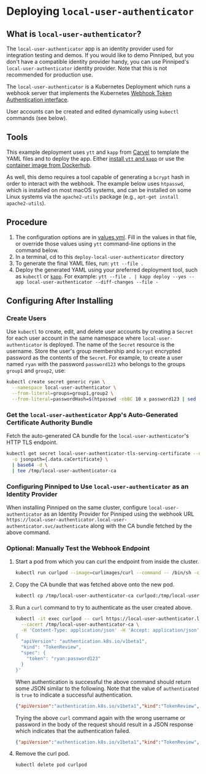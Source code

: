 # Deploying `local-user-authenticator`

## What is `local-user-authenticator`?

The `local-user-authenticator` app is an identity provider used for integration testing and demos.
If you would like to demo Pinniped, but you don't have a compatible identity provider handy,
you can use Pinniped's `local-user-authenticator` identity provider. Note that this is not recommended for
production use.

The `local-user-authenticator` is a Kubernetes Deployment which runs a webhook server that implements the Kubernetes
[Webhook Token Authentication interface](https://kubernetes.io/docs/reference/access-authn-authz/authentication/#webhook-token-authentication).

User accounts can be created and edited dynamically using `kubectl` commands (see below).

## Tools

This example deployment uses `ytt` and `kapp` from [Carvel](https://carvel.dev/) to template the YAML files
and to deploy the app.
Either [install `ytt` and `kapp`](https://carvel.dev/) or use the [container image from Dockerhub](https://hub.docker.com/r/k14s/image/tags).

As well, this demo requires a tool capable of generating a `bcrypt` hash in order to interact with
the webhook. The example below uses `htpasswd`, which is installed on most macOS systems, and can be
installed on some Linux systems via the `apache2-utils` package (e.g., `apt-get install
apache2-utils`).

## Procedure

1. The configuration options are in [values.yml](values.yaml). Fill in the values in that file, or override those values
   using `ytt` command-line options in the command below.
2. In a terminal, cd to this `deploy-local-user-authenticator` directory
3. To generate the final YAML files, run: `ytt --file .`
4. Deploy the generated YAML using your preferred deployment tool, such as `kubectl` or [`kapp`](https://get-kapp.io/).
   For example: `ytt --file . | kapp deploy --yes --app local-user-authenticator --diff-changes --file -`

## Configuring After Installing

### Create Users

Use `kubectl` to create, edit, and delete user accounts by creating a `Secret` for each user account in the same
namespace where `local-user-authenticator` is deployed.  The name of the `Secret` resource is the username.
Store the user's group membership and `bcrypt` encrypted password as the contents of the `Secret`.
For example, to create a user named `ryan` with the password `password123`
who belongs to the groups `group1` and `group2`, use:

```bash
kubectl create secret generic ryan \
  --namespace local-user-authenticator \
  --from-literal=groups=group1,group2 \
  --from-literal=passwordHash=$(htpasswd -nbBC 10 x password123 | sed -e "s/^x://")
```

### Get the `local-user-authenticator` App's Auto-Generated Certificate Authority Bundle

Fetch the auto-generated CA bundle for the `local-user-authenticator`'s HTTP TLS endpoint.

```bash
kubectl get secret local-user-authenticator-tls-serving-certificate --namespace local-user-authenticator \
  -o jsonpath={.data.caCertificate} \
  | base64 -d \
  | tee /tmp/local-user-authenticator-ca
```

### Configuring Pinniped to Use `local-user-authenticator` as an Identity Provider

When installing Pinniped on the same cluster, configure `local-user-authenticator` as an Identity Provider for Pinniped
using the webhook URL `https://local-user-authenticator.local-user-authenticator.svc/authenticate`
along with the CA bundle fetched by the above command.

### Optional: Manually Test the Webhook Endpoint

  1. Start a pod from which you can curl the endpoint from inside the cluster.

      ```bash
      kubectl run curlpod --image=curlimages/curl --command -- /bin/sh -c "while true; do echo hi; sleep 120; done"
      ```

  1. Copy the CA bundle that was fetched above onto the new pod.

      ```bash
      kubectl cp /tmp/local-user-authenticator-ca curlpod:/tmp/local-user-authenticator-ca
      ```

  1. Run a `curl` command to try to authenticate as the user created above.

      ```bash
      kubectl -it exec curlpod -- curl https://local-user-authenticator.local-user-authenticator.svc/authenticate \
        --cacert /tmp/local-user-authenticator-ca \
        -H 'Content-Type: application/json' -H 'Accept: application/json' -d '
      {
        "apiVersion": "authentication.k8s.io/v1beta1",
        "kind": "TokenReview",
        "spec": {
          "token": "ryan:password123"
        }
      }'
      ```

      When authentication is successful the above command should return some JSON similar to the following.
      Note that the value of `authenticated` is `true` to indicate a successful authentication.

      ```json
      {"apiVersion":"authentication.k8s.io/v1beta1","kind":"TokenReview","status":{"authenticated":true,"user":{"username":"ryan","uid":"19c433ec-8f58-44ca-9ef0-2d1081ccb876","groups":["group1","group2"]}}}
      ```

      Trying the above `curl` command again with the wrong username or password in the body of the request
      should result in a JSON response which indicates that the authentication failed.

      ```json
      {"apiVersion":"authentication.k8s.io/v1beta1","kind":"TokenReview","status":{"authenticated":false}}
      ```

  1. Remove the curl pod.

      ```bash
      kubectl delete pod curlpod
      ```
